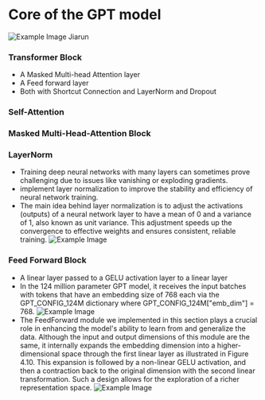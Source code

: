 # Core of the GPT model
![Example Image](/Users/lujiarun/PycharmProjects/DBOT/asset/structure.png)
Jiarun
### Transformer Block
- A Masked Multi-head Attention layer
- A Feed forward layer
- Both with Shortcut Connection and LayerNorm and Dropout

### Self-Attention

### Masked Multi-Head-Attention Block

### LayerNorm 
- Training deep neural networks with many layers can sometimes prove challenging due to issues like vanishing or exploding gradients.
- implement layer normalization to improve the stability and efficiency of neural network training.
- The main idea behind layer normalization is to adjust the activations (outputs) of a neural network layer to have a mean of 0 and a variance of 1, also known as unit variance. This adjustment speeds up the convergence to effective weights and ensures consistent, reliable training.
![Example Image](/Users/lujiarun/PycharmProjects/DBOT/asset/layernorm.png)


### Feed Forward Block
- A linear layer passed to a GELU activation layer to a linear layer
- In the 124 million parameter GPT model, it receives the input batches with tokens that have an embedding size of 768 each via the GPT_CONFIG_124M dictionary where GPT_CONFIG_124M["emb_dim"] = 768.
![Example Image](/Users/lujiarun/PycharmProjects/DBOT/asset/feedforward.png)
- The FeedForward module we implemented in this section plays a crucial role in enhancing the model's ability to learn from and generalize the data. Although the input and output dimensions of this module are the same, it internally expands the embedding dimension into a higher-dimensional space through the first linear layer as illustrated in Figure 4.10. This expansion is followed by a non-linear GELU activation, and then a contraction back to the original dimension with the second linear transformation. Such a design allows for the exploration of a richer representation space.
![Example Image](/Users/lujiarun/PycharmProjects/DBOT/asset/feedforward1.png)
